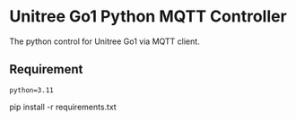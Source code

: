 # Unitree Go1 Python MQTT Controller
The python control for Unitree Go1 via MQTT client.

## Requirement
`python=3.11`

pip install -r requirements.txt
